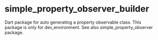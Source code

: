 # simple_property_observer_builder
Dart package for auto generating a property observable class.
This package is only for dev_environment.
See also simple_property_observer package.
